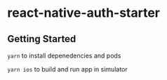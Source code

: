 # react-native-auth-starter

## Getting Started

`yarn` to install depenedencies and pods

`yarn ios` to build and run app in simulator
